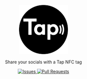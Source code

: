 <div align="center">
  <img src="https://raw.githubusercontent.com/Martijn-Faber/Tap/main/Github/logo/Tap%20Logo%20SVG.svg" alt="Logo" width="160" height="160">
  <p>Share your socials with a Tap NFC tag</p>
  <a href="https://github.com/Martijn-Faber/Tap/issues">
    <img src="https://raw.githubusercontent.com/Martijn-Faber/Tap/main/Github/badges/Tap%20-%20Badges%20-%20Issues" alt="Issues"></img>
  </a>
  <a href="https://github.com/Martijn-Faber/Tap/pulls">
    <img src="https://raw.githubusercontent.com/Martijn-Faber/Tap/main/Github/badges/Tap%20-%20Badges%20-%20Prs" alt="Pull Requests"></img>
  </a>
  <br><br>
</div>
